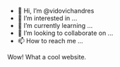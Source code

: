 - 👋 Hi, I’m @vidovichandres
- 👀 I’m interested in ...
- 🌱 I’m currently learning ...
- 💞️ I’m looking to collaborate on ...
- 📫 How to reach me ...

<!---
vidovichandres/vidovichandres is a ✨ special ✨ repository because its `README.md` (this file) appears on your GitHub profile.
You can click the Preview link to take a look at your changes.
--->

Wow! What a cool website.
